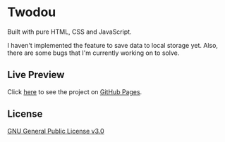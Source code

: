 # Twodou

Built with pure HTML, CSS and JavaScript.

I haven't implemented the feature to save data to local storage yet. Also, there are some bugs that I'm currently working on to solve.

## Live Preview

Click [here](https://tolunaydundar.github.io/yet-another-to-do-list-app/) to see the project on [GitHub Pages](https://pages.github.com/).

## License

[GNU General Public License v3.0](https://github.com/tolunaydundar/Twodou/blob/main/LICENSE)
